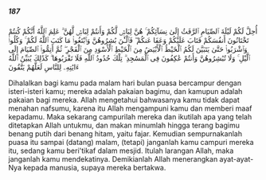 ##### 187

<span class="ayah">أُحِلَّ لَكُمْ لَيْلَةَ ٱلصِّيَامِ ٱلرَّفَثُ إِلَىٰ نِسَآئِكُمْ ۚ هُنَّ لِبَاسٌۭ لَّكُمْ وَأَنتُمْ لِبَاسٌۭ لَّهُنَّ ۗ عَلِمَ ٱللَّهُ أَنَّكُمْ كُنتُمْ تَخْتَانُونَ أَنفُسَكُمْ فَتَابَ عَلَيْكُمْ وَعَفَا عَنكُمْ ۖ فَٱلْـَٰٔنَ بَٰشِرُوهُنَّ وَٱبْتَغُوا۟ مَا كَتَبَ ٱللَّهُ لَكُمْ ۚ وَكُلُوا۟ وَٱشْرَبُوا۟ حَتَّىٰ يَتَبَيَّنَ لَكُمُ ٱلْخَيْطُ ٱلْأَبْيَضُ مِنَ ٱلْخَيْطِ ٱلْأَسْوَدِ مِنَ ٱلْفَجْرِ ۖ ثُمَّ أَتِمُّوا۟ ٱلصِّيَامَ إِلَى ٱلَّيْلِ ۚ وَلَا تُبَٰشِرُوهُنَّ وَأَنتُمْ عَٰكِفُونَ فِى ٱلْمَسَٰجِدِ ۗ تِلْكَ حُدُودُ ٱللَّهِ فَلَا تَقْرَبُوهَا ۗ كَذَٰلِكَ يُبَيِّنُ ٱللَّهُ ءَايَٰتِهِۦ لِلنَّاسِ لَعَلَّهُمْ يَتَّقُونَ</span>

<span class="ayah_translation">Dihalalkan bagi kamu pada malam hari bulan puasa bercampur dengan isteri-isteri kamu; mereka adalah pakaian bagimu, dan kamupun adalah pakaian bagi mereka. Allah mengetahui bahwasanya kamu tidak dapat menahan nafsumu, karena itu Allah mengampuni kamu dan memberi maaf kepadamu. Maka sekarang campurilah mereka dan ikutilah apa yang telah ditetapkan Allah untukmu, dan makan minumlah hingga terang bagimu benang putih dari benang hitam, yaitu fajar. Kemudian sempurnakanlah puasa itu sampai (datang) malam, (tetapi) janganlah kamu campuri mereka itu, sedang kamu beri'tikaf dalam mesjid. Itulah larangan Allah, maka janganlah kamu mendekatinya. Demikianlah Allah menerangkan ayat-ayat-Nya kepada manusia, supaya mereka bertakwa.</span>
